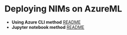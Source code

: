 # Deploying NIMs on AzureML

- **Using Azure CLI method** [README](./cli/README.md)
- **Jupyter notebook method** [README](./python_sdk/README.md)